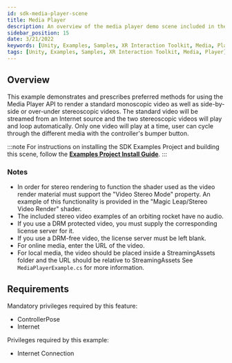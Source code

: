 ```yaml
---
id: sdk-media-player-scene
title: Media Player
description: An overview of the media player demo scene included in the Magic Leap 2 Examples Project, which uses Unity's XR Interaction Toolkit.
sidebar_position: 15
date: 3/21/2022
keywords: [Unity, Examples, Samples, XR Interaction Toolkit, Media, Player]
tags: [Unity, Examples, Samples, XR Interaction Toolkit, Media, Player]
---
```



## Overview

This example demonstrates and prescribes preferred methods for using the Media Player API to render a standard monoscopic video as well as side-by-side or over-under stereoscopic videos. The standard video will be streamed from an Internet source and the two stereoscopic videos will play and loop automatically. Only one video will play at a time, user can cycle through the different media with the controller's bumper button.

:::note
For instructions on installing the SDK Examples Project and building this scene, follow the [**Examples Project Install Guide**](/docs/guides/unity/sdk-example-scenes/sdk-install-setup.md).
:::

### Notes

- In order for stereo rendering to function the shader used as the video render material must support the "Video Stereo Mode" property. An example of this functionality is provided in the "Magic Leap/Stereo Video Render" shader.
- The included stereo video examples of an orbiting rocket have no audio.
- If you use a DRM protected video, you must supply the corresponding license server for it.
- If you use a DRM-free video, the license server must be left blank.
- For online media, enter the URL of the video.
- For local media, the video should be placed inside a StreamingAssets folder and the URL should be relative to StreamingAssets
See `MediaPlayerExample.cs` for more information.

## Requirements

Mandatory privileges required by this feature:

- ControllerPose
- Internet

Privileges required by this example:

- Internet Connection
